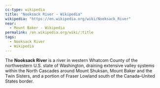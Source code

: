 ```yaml
---
cc-type: wikipedia
title: "Nooksack River - Wikipedia"
wikipedia: "https://en.wikipedia.org/wiki/Nooksack_River"
near:
  - Mount Baker - Wikipedia
permalink: /en.wikipedia.org/wiki/:title
tags:
  - Nooksack River
  - Wikipedia
---
```

The **Nooksack River** is a river in western Whatcom County of the northwestern U.S. state of Washington, draining extensive valley systems within the North Cascades around Mount Shuksan, Mount Baker and the Twin Sisters, and a portion of Fraser Lowland south of the Canada–United States border.